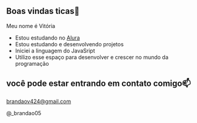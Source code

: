 ## Boas vindas ticas🥑

Meu nome é Vitória 

- Estou estudando no [Alura](https://www.alura.com.br)
- Estou estudando e desenvolvendo projetos
- Iniciei a linguagem do JavaSript
- Utilizo esse espaço para desenvolver e crescer no mundo da programação

## você pode estar entrando em contato comigo📫

brandaov424@gmail.com

@_brandao05




